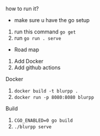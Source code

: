 how to run it?

- make sure u have the go setup

1. run this command `go get`
2. run `go run . serve`

- Road map

1. Add Docker
2. Add github actions

Docker

1. `docker build -t blurpp .`
2. `docker run -p 8080:8080 blurpp`

Build

1. `CGO_ENABLED=0 go build`
2. `./blurpp serve`
